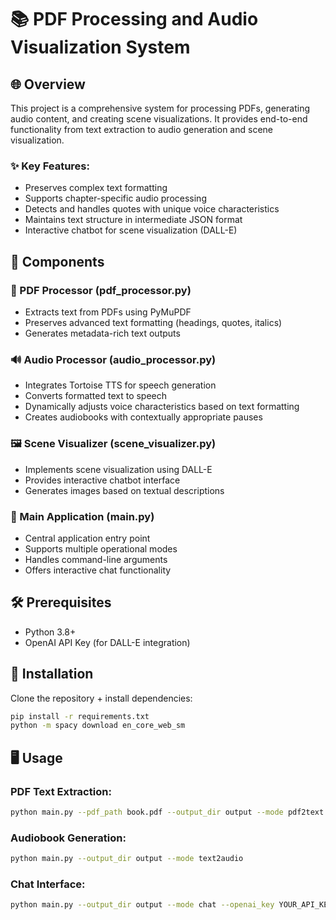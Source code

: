 # 📚 PDF Processing and Audio Visualization System

## 🌐 Overview
This project is a comprehensive system for processing PDFs, generating audio content, and creating scene visualizations. It provides end-to-end functionality from text extraction to audio generation and scene visualization.

### ✨ Key Features:

- Preserves complex text formatting
- Supports chapter-specific audio processing
- Detects and handles quotes with unique voice characteristics
- Maintains text structure in intermediate JSON format
- Interactive chatbot for scene visualization (DALL-E)

## 🧩 Components
### 📄 PDF Processor (pdf_processor.py)

- Extracts text from PDFs using PyMuPDF
- Preserves advanced text formatting (headings, quotes, italics)
- Generates metadata-rich text outputs

### 🔊 Audio Processor (audio_processor.py)

- Integrates Tortoise TTS for speech generation
- Converts formatted text to speech
- Dynamically adjusts voice characteristics based on text formatting
- Creates audiobooks with contextually appropriate pauses

### 🖼️ Scene Visualizer (scene_visualizer.py)

- Implements scene visualization using DALL-E
- Provides interactive chatbot interface
- Generates images based on textual descriptions

### 🚀 Main Application (main.py)

- Central application entry point
- Supports multiple operational modes
- Handles command-line arguments
- Offers interactive chat functionality

## 🛠️ Prerequisites

- Python 3.8+
- OpenAI API Key (for DALL-E integration)

## 💾 Installation

Clone the repository + install dependencies:

```bash
pip install -r requirements.txt
python -m spacy download en_core_web_sm
```

## 🖥️  Usage

### PDF Text Extraction:
```bash
python main.py --pdf_path book.pdf --output_dir output --mode pdf2text
```

### Audiobook Generation:
```bash
python main.py --output_dir output --mode text2audio
```

### Chat Interface:
```bash
python main.py --output_dir output --mode chat --openai_key YOUR_API_KEY
```